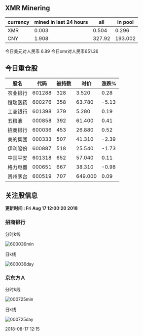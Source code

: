 ## XMR Minering

|currency|mined in last 24 hours|all|in pool|
|---|---|---|---|
|XMR|0.003|0.504|0.296|
|CNY|1.908|327.92|193.002|

今日美元对人民币 6.89	今日xmr对人民币651.26


## 今日重仓股 

|股名|代码|被持数|时价|涨跌%|
|---|---|---|---|---|
|农业银行|601288|328|3.520|0.28|
|恒瑞医药|600276|358|63.780|-5.13|
|工商银行|601398|379|5.280|0.19|
|五粮液|000858|392|61.400|0.41|
|招商银行|600036|453|26.880|0.52|
|美的集团|000333|507|41.310|-2.39|
|伊利股份|600887|518|25.540|-1.73|
|中国平安|601318|652|57.040|0.11|
|格力电器|000651|667|38.310|-0.98|
|贵州茅台|600519|707|649.000|0.09|

## 关注股信息
**更新时间 : Fri Aug 17 12:00:20 2018**
### 招商银行 
分时k线

![600036min](http://image.sinajs.cn/newchart/min/n/sh600036.gif)

日k线

![600036day](http://image.sinajs.cn/newchart/daily/n/sh600036.gif)

### 京东方Ａ 
分时k线

![000725min](http://image.sinajs.cn/newchart/min/n/sz000725.gif)

日k线

![000725day](http://image.sinajs.cn/newchart/daily/n/sz000725.gif)

2018-08-17 12:15